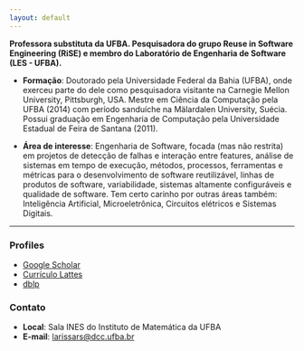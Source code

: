 ```yaml
---
layout: default
---
```


<!-- [Link to another page](./another-page.html). -->
**Professora substituta da UFBA. Pesquisadora do grupo Reuse in Software Engineering (RiSE) e membro do Laboratório de Engenharia de Software (LES - UFBA).**

* **Formação**: Doutorado pela Universidade Federal da Bahia (UFBA), onde exerceu parte do dele como pesquisadora visitante na Carnegie Mellon University, Pittsburgh, USA.
Mestre em Ciência da Computação pela UFBA (2014) com período sanduíche na Mälardalen University, Suécia.
Possui graduação em Engenharia de Computação pela Universidade Estadual de Feira de Santana (2011).


* **Área de interesse**: Engenharia de Software,  focada (mas não restrita) em projetos de detecção de falhas e interação entre features, análise de sistemas em tempo de execução, métodos, processos, ferramentas e métricas para o desenvolvimento de software reutilizável, linhas de produtos de software, variabilidade, sistemas altamente configuráveis e qualidade de software.
Tem certo carinho por outras áreas também: Inteligência Artificial, Microeletrônica, Circuitos elétricos e Sistemas Digitais.


* * *


### Profiles

- [Google Scholar](https://scholar.google.com.br/citations?user=Ut6HiuAAAAAJ&hl=pt-BR)
- [Currículo Lattes](http://lattes.cnpq.br/5750570352089990)
- [dblp](https://dblp.uni-trier.de/pers/hd/s/Soares:Larissa_Rocha)

### Contato

- **Local**: Sala INES do Instituto de Matemática da UFBA
- **E-mail**: larissars@dcc.ufba.br
